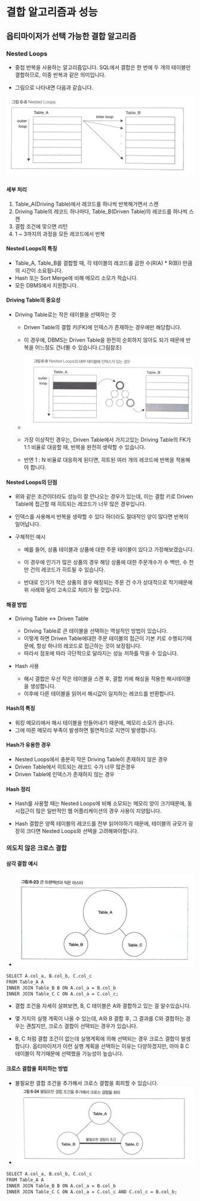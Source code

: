 # 결합 알고리즘과 성능

## 옵티마이저가 선택 가능한 결합 알고리즘

### Nested Loops

- 중첩 반복을 사용하는 알고리즘입니다. SQL에서 결합은 한 번에 두 개의 테이블만 결합하므로, 이중 반복과 같은 의미입니다.

- 그림으로 나타내면 다음과 같습니다.

![Alt text](image.png)

#### 세부 처리

1. Table_A(Driving Table)에서 레코드를 하나씩 반복해가면서 스캔
2. Driving Table의 레코드 하나마다, Table_B(Driven Table)의 레코드를 하나씩 스캔
3. 결합 조건에 맞으면 리턴
4. 1 ~ 3까지의 과정을 모든 레코드에서 반복

#### Nested Loops의 특징
- Table_A, Table_B를 결합할 때, 각 테이블의 레코드를 곱한 수(R(A) * R(B)) 만큼의 시간이 소요됩니다.
- Hash 또는 Sort Merge에 비해 메모리 소모가 적습니다.
- 모든 DBMS에서 지원합니다.

#### Driving Table의 중요성
- Driving Table로는 작은 테이블을 선택하는 것

    - Driven Table의 결합 키(FK)에 인덱스가 존재하는 경우에만 해당합니다.
    - 이 경우에, DBMS는 Driven Table을 완전히 순회하지 않아도 되기 때문에 반복을 어느정도 건너뛸 수 있습니다.(그림참조)

    - ![Alt text](image-1.png)   

    - 가장 이상적인 경우는, Driven Table에서 가지고있는 Driving Table의 FK가 1:1 비율로 대응할 때, 반복을 완전히 생략할 수 있습니다.

    - 반면 1 : N 비율로 대응하게 된다면, 히트된 여러 개의 레코드에 반복을 적용해야 합니다.

#### Nested Loops의 단점
- 위와 같은 조건이더라도 성능이 잘 안나오는 경우가 있는데, 이는 결합 키로 Driven Table에 접근할 때 히트되는 레코드가 너무 많은 경우입니다.

- 인덱스를 사용해서 반복을 생략할 수 있다 하더라도 절대적인 양이 많다면 반복이 일어납니다.

-  구체적인 예시
   - 예를 들어, 상품 테이블과 상품에 대한 주문 테이블이 있다고 가정해보겠습니다.

    - 이 경우에 인기가 많은 상품의 경우 해당 상품에 대한 주문개수가 수 백만, 수 천만 건의 레코드가 히트될 수 있습니다.

    - 반대로 인기가 적은 상품의 경우 매칭되는 주문 건 수가 상대적으로 적기때문에 위 사례와 달리 고속으로 처리가 될 것입니다.


#### 해결 방법
- Driving Table <-> Driven Table

    - Driving Table로 큰 테이블을 선택하는 역설적인 방법이 있습니다.
    - 이렇게 하면 Driven Table에대한 주문 테이블의 접근이 기본 키로 수행되기때문에, 항상 하나의 레코드로 접근하는 것이 보장됩니다.
    - 따라서 점포에 따라 극단적으로 달라지는 성능 저하를 막을 수 있습니다.

- Hash 사용
    - 해시 결합은 우선 작은 테이블을 스캔 후, 결합 키에 해싱을 적용한 해시테이블을 생성합니다.
    - 이후에 다른 테이블을 읽어서 해시값이 일치하는 레코드를 반환합니다.

#### Hash의 특징
- 워킹 메모리에서 해시 테이블을 만들어내기 때문에, 메모리 소모가 큽니다.
- 그에 따른 메모리 부족이 발생하면 필연적으로 지연이 발생합니다.

#### Hash가 유용한 경우
- Nested Loops에서 충분히 작은 Driving Table이 존재하지 않은 경우
- Driven Table에서 히트되는 레코드 수가 너무 많은경우
- Driven Table에 인덱스가 존재하지 않는 경우

#### Hash 정리
- Hash를 사용할 때는 Nested Loops에 비해 소모되는 메모리 양이 크기때문에, 동시접근이 많은 일반적인 웹 어플리케이션의 경우 사용이 지양됩니다. 

- Hash 결합은 양쪽 테이블의 레코드를 전부 읽어야하기 때문에, 테이블의 규모가 굉장히 크다면 Nested Loops와 선택을 고려해봐야합니다.

### 의도치 않은 크로스 결합

#### 삼각 결합 예시
- ![Alt text](image-2.png)

```PostgreSql
SELECT A.col_a, B.col_b, C.col_c
FROM Table_A A
INNER JOIN Table_B B ON A.col_a = B.col_b
INNER JOIN Table_C C ON A.col_a = C.col_c;
```

- 결합 조건을 자세히 살펴보면, B, C 테이블은 A와 결합하고 있는 걸 알수있습니다.
- 몇 가지의 실행 계획이 나올 수 있는데, A와 B 결합 후, 그 결과를 C와 결합하는 경우는 괜찮지만, 크로스 결합이 선택되는 경우가 있습니다.

- B, C 처럼 결합 조건이 없는데 실행계획에 의해 선택되는 경우 크로스 결합이 발생합니다. 옵티마이저가 이런 실행 계획을 선택하는 이유는 다양하겠지만, 아마 B C 테이블이 작기때문에 선택했을 가능성이 높습니다.

#### 크로스 결합을 회피하는 방법

- 불필요한 결합 조건을 추가해서 크로스 결합을 회피할 수 있습니다.
- ![Alt text](image-3.png)

```PostgreSql
SELECT A.col_a, B.col_b, C.col_c
FROM Table_A A
INNER JOIN Table_B B ON A.col_a = B.col_b
INNER JOIN Table_C C ON A.col_a = C.col_c AND C.col_c = B.col_b;
```